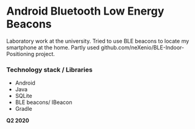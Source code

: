 # Android Bluetooth Low Energy Beacons

Laboratory work at the university. 
Tried to use BLE beacons to locate my smartphone at the home. 
Partly used github.com/neXenio/BLE-Indoor-Positioning project. 

### Technology stack / Libraries
  - Android
  - Java
  - SQLite
  - BLE beacons/ IBeacon
  - Gradle

**Q2 2020**

